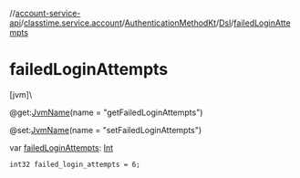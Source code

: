 //[account-service-api](../../../../index.md)/[classtime.service.account](../../index.md)/[AuthenticationMethodKt](../index.md)/[Dsl](index.md)/[failedLoginAttempts](failed-login-attempts.md)

# failedLoginAttempts

[jvm]\

@get:[JvmName](https://kotlinlang.org/api/latest/jvm/stdlib/kotlin.jvm/-jvm-name/index.html)(name = &quot;getFailedLoginAttempts&quot;)

@set:[JvmName](https://kotlinlang.org/api/latest/jvm/stdlib/kotlin.jvm/-jvm-name/index.html)(name = &quot;setFailedLoginAttempts&quot;)

var [failedLoginAttempts](failed-login-attempts.md): [Int](https://kotlinlang.org/api/latest/jvm/stdlib/kotlin/-int/index.html)

<code>int32 failed_login_attempts = 6;</code>
